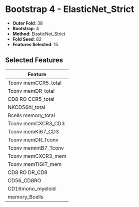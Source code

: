 # Bootstrap 4 - ElasticNet_Strict

- **Outer Fold**: 38
- **Bootstrap**: 4
- **Method**: ElasticNet_Strict
- **Fold Seed**: 82
- **Features Selected**: 15

## Selected Features

| Feature |
|---------|
| Tconv memCCR5_total |
| Tconv memDR_total |
| CD8 RO CCR5_total |
| NKCD56hi_total |
| Bcells memory_total |
| Tconv memCXCR3_CD3 |
| Tconv memKi67_CD3 |
| Tconv memDR_Tconv |
| Tconv memintB7_Tconv |
| Tconv memCXCR3_mem |
| Tconv memTIGIT_mem |
| CD8 RO DR_CD8 |
| CD56_CD8RO |
| CD16mono_myeloid |
| memory_Bcells |
